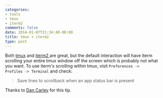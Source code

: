 ```yaml
---
categories:
- tools
- tmux
- iterm2
comments: false
date: 2014-01-07T21:34:40-08:00
title: tmux + iterm2
type: post
---
```


Both [tmux](http://tmux.sourceforge.net/) and [iterm2 ](http://www.iterm2.com/) are great, but the default interaction will have iterm
scrolling your entire tmux window off the screen which is probably not what you
want. To use iterm's scrolling within tmux, visit `Preferences -> Profiles -> Terminal` and check:

>Save lines to scrollback when an app status bar is present

Thanks to [Dan Carley](http://dan.carley.co/blog/2013/01/11/tmux-scrollback-with-iterm2/) for this tip.
